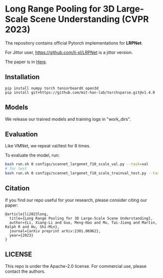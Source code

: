 # Long Range Pooling for 3D Large-Scale Scene Understanding (CVPR 2023)

The repository contains official Pytorch implementations for **LRPNet**. 

For Jittor user, https://github.com/li-xl/LRPNet is a jittor version. 

The paper is in [Here](https://arxiv.org/pdf/2301.06962).


## Installation
```
pip install numpy torch tensorboardX open3d
pip install git+https://github.com/mit-han-lab/torchsparse.git@v1.4.0
```

## Models
We release our trained models and training logs in "work_dirs".

## Evaluation
Like VMNet, we repeat val/test for 8 times.

To evaluate the model, run:

```bash
bash run.sh 0 configs/scannet_largenet_f10_scale_val.py --task=val
# for test 
bash run.sh 0 configs/scannet_largenet_f10_scale_trainval_test.py --task=test
```

## Citation
If you find our repo useful for your research, please consider citing our paper:

```
@article{li2023long,
  title={Long Range Pooling for 3D Large-Scale Scene Understanding},
  author={Li, Xiang-Li and Guo, Meng-Hao and Mu, Tai-Jiang and Martin, Ralph R and Hu, Shi-Min},
  journal={arXiv preprint arXiv:2301.06962},
  year={2023}
}
```

## LICENSE

This repo is under the Apache-2.0 license. For commercial use, please contact the authors.